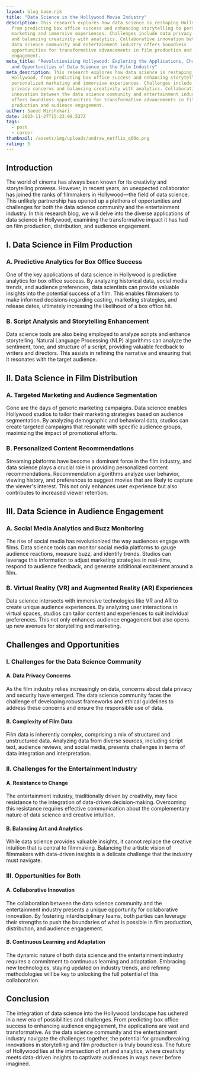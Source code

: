 ```yaml
---
layout: blog_base.njk
title: "Data Science in the Hollywood Movie Industry"
description: This research explores how data science is reshaping Hollywood,
  from predicting box office success and enhancing storytelling to personalized
  marketing and immersive experiences. Challenges include data privacy concerns
  and balancing creativity with analytics. Collaborative innovation between the
  data science community and entertainment industry offers boundless
  opportunities for transformative advancements in film production and audience
  engagement.
meta_title: "Revolutionizing Hollywood: Exploring the Applications, Challenges,
  and Opportunities of Data Science in the Film Industry"
meta_description: This research explores how data science is reshaping
  Hollywood, from predicting box office success and enhancing storytelling to
  personalized marketing and immersive experiences. Challenges include data
  privacy concerns and balancing creativity with analytics. Collaborative
  innovation between the data science community and entertainment industry
  offers boundless opportunities for transformative advancements in film
  production and audience engagement.
author: Saeed Mirshekari
date: 2023-11-27T15:23:09.537Z
tags:
  - post
  - career
thumbnail: /assets/img/uploads/undraw_netflix_q00o.png
rating: 5
---
```



## Introduction

The world of cinema has always been known for its creativity and storytelling prowess. However, in recent years, an unexpected collaborator has joined the ranks of filmmakers in Hollywood—the field of data science. This unlikely partnership has opened up a plethora of opportunities and challenges for both the data science community and the entertainment industry. In this research blog, we will delve into the diverse applications of data science in Hollywood, examining the transformative impact it has had on film production, distribution, and audience engagement.

## I. Data Science in Film Production

### A. Predictive Analytics for Box Office Success

One of the key applications of data science in Hollywood is predictive analytics for box office success. By analyzing historical data, social media trends, and audience preferences, data scientists can provide valuable insights into the potential success of a film. This enables filmmakers to make informed decisions regarding casting, marketing strategies, and release dates, ultimately increasing the likelihood of a box office hit.

### B. Script Analysis and Storytelling Enhancement

Data science tools are also being employed to analyze scripts and enhance storytelling. Natural Language Processing (NLP) algorithms can analyze the sentiment, tone, and structure of a script, providing valuable feedback to writers and directors. This assists in refining the narrative and ensuring that it resonates with the target audience.

## II. Data Science in Film Distribution

### A. Targeted Marketing and Audience Segmentation

Gone are the days of generic marketing campaigns. Data science enables Hollywood studios to tailor their marketing strategies based on audience segmentation. By analyzing demographic and behavioral data, studios can create targeted campaigns that resonate with specific audience groups, maximizing the impact of promotional efforts.

### B. Personalized Content Recommendations

Streaming platforms have become a dominant force in the film industry, and data science plays a crucial role in providing personalized content recommendations. Recommendation algorithms analyze user behavior, viewing history, and preferences to suggest movies that are likely to capture the viewer's interest. This not only enhances user experience but also contributes to increased viewer retention.

## III. Data Science in Audience Engagement

### A. Social Media Analytics and Buzz Monitoring

The rise of social media has revolutionized the way audiences engage with films. Data science tools can monitor social media platforms to gauge audience reactions, measure buzz, and identify trends. Studios can leverage this information to adjust marketing strategies in real-time, respond to audience feedback, and generate additional excitement around a film.

### B. Virtual Reality (VR) and Augmented Reality (AR) Experiences

Data science intersects with immersive technologies like VR and AR to create unique audience experiences. By analyzing user interactions in virtual spaces, studios can tailor content and experiences to suit individual preferences. This not only enhances audience engagement but also opens up new avenues for storytelling and marketing.

## Challenges and Opportunities

### I. Challenges for the Data Science Community

#### A. Data Privacy Concerns

As the film industry relies increasingly on data, concerns about data privacy and security have emerged. The data science community faces the challenge of developing robust frameworks and ethical guidelines to address these concerns and ensure the responsible use of data.

#### B. Complexity of Film Data

Film data is inherently complex, comprising a mix of structured and unstructured data. Analyzing data from diverse sources, including script text, audience reviews, and social media, presents challenges in terms of data integration and interpretation.

### II. Challenges for the Entertainment Industry

#### A. Resistance to Change

The entertainment industry, traditionally driven by creativity, may face resistance to the integration of data-driven decision-making. Overcoming this resistance requires effective communication about the complementary nature of data science and creative intuition.

#### B. Balancing Art and Analytics

While data science provides valuable insights, it cannot replace the creative intuition that is central to filmmaking. Balancing the artistic vision of filmmakers with data-driven insights is a delicate challenge that the industry must navigate.

### III. Opportunities for Both

#### A. Collaborative Innovation

The collaboration between the data science community and the entertainment industry presents a unique opportunity for collaborative innovation. By fostering interdisciplinary teams, both parties can leverage their strengths to push the boundaries of what is possible in film production, distribution, and audience engagement.

#### B. Continuous Learning and Adaptation

The dynamic nature of both data science and the entertainment industry requires a commitment to continuous learning and adaptation. Embracing new technologies, staying updated on industry trends, and refining methodologies will be key to unlocking the full potential of this collaboration.

## Conclusion

The integration of data science into the Hollywood landscape has ushered in a new era of possibilities and challenges. From predicting box office success to enhancing audience engagement, the applications are vast and transformative. As the data science community and the entertainment industry navigate the challenges together, the potential for groundbreaking innovations in storytelling and film production is truly boundless. The future of Hollywood lies at the intersection of art and analytics, where creativity meets data-driven insights to captivate audiences in ways never before imagined.